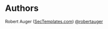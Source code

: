 # Authors
Robert Auger (<a href="https://www.sectemplates.com">SecTemplates.com</a>) [@robertauger](https://x.com/robertauger)
